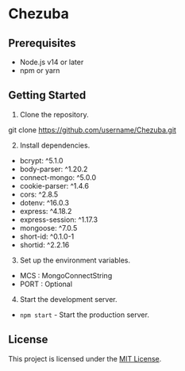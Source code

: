 # Chezuba

## Prerequisites

- Node.js v14 or later
- npm or yarn

## Getting Started

1. Clone the repository.

  git clone https://github.com/username/Chezuba.git

2. Install dependencies.
  - bcrypt: ^5.1.0
  - body-parser: ^1.20.2
  - connect-mongo: ^5.0.0
  - cookie-parser: ^1.4.6
  - cors: ^2.8.5
  - dotenv: ^16.0.3
  - express: ^4.18.2
  - express-session: ^1.17.3
  - mongoose: ^7.0.5
  - short-id: ^0.1.0-1
  - shortid: ^2.2.16
3. Set up the environment variables.
  - MCS : MongoConnectString
  - PORT : Optional
  
4. Start the development server.
  - `npm start` - Start the production server.

## License

This project is licensed under the [MIT License](LICENSE).
